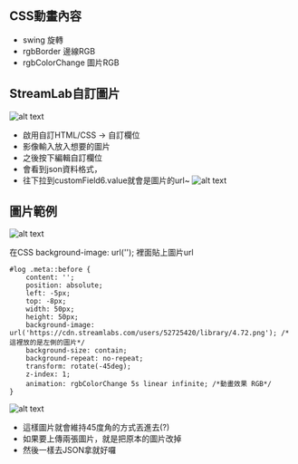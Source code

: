 ## CSS動畫內容 

- swing 旋轉  
- rgbBorder 邊線RGB 
- rgbColorChange 圖片RGB 


## StreamLab自訂圖片

![alt text]({E9A88576-98FA-4EE8-B1B3-9EB5C022E5F8}.png)
- 啟用自訂HTML/CSS -> 自訂欄位
- 影像輸入放入想要的圖片
- 之後按下編輯自訂欄位
- 會看到json資料格式，
- 往下拉到customField6.value就會是圖片的url~
![alt text]({25BA5777-533F-4CD6-A8C2-002F02371026}.png)

## 圖片範例

![alt text]({3CAF3470-523B-4AC5-9FB6-CC35D99240EC}.png)

在CSS background-image: url(''); 裡面貼上圖片url
```
#log .meta::before {
    content: '';
    position: absolute;
    left: -5px; 
    top: -8px;
    width: 50px; 
    height: 50px; 
    background-image: url('https://cdn.streamlabs.com/users/52725420/library/4.72.png'); /*這裡放的是左側的圖片*/
    background-size: contain;
    background-repeat: no-repeat;
    transform: rotate(-45deg);
    z-index: 1;
    animation: rgbColorChange 5s linear infinite; /*動畫效果 RGB*/
}
```

![alt text]({199CDC81-2ADE-43DA-B0FA-A6F32D091C40}.png)

- 這樣圖片就會維持45度角的方式丟進去(?)
- 如果要上傳兩張圖片，就是把原本的圖片改掉
- 然後一樣去JSON拿就好囉